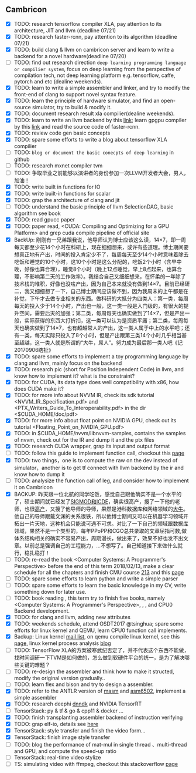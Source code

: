 ## Cambricon
- [x] TODO: research tensorflow compiler XLA, pay attention to its architecture, JIT and llvm (deadline 07/21)
- [x] TODO: research faster-rcnn, pay attention to its algorithm (deadline 07/21)
- [x] TODO: build clang & llvm on cambricon server and learn to write a backend for a novel hardware(deadline 07/20)
- [ ] TODO: find out research direction `deep learning programming language or compilier system`, focus on deep learning from the perspective of compilation tech, not deep learning platform e.g. tensorflow, caffe, pytorch and etc (dealine weekends).
- [x] TODO: learn to write a simple assembler and linker, and try to modify the front-end of clang to support novel syntax feature.
- [x] TODO: learn the principle of hardware simulator, and find an open-source simulator, try to build & modify it.
- [x] TODO: document research result xla compilier(dealine weekends).
- [x] TODO: learn to write an llvm backend by this [link](http://llvm.org/docs/WritingAnLLVMBackend.html); learn gpgpu compiler by this [link](http://llvm.org/docs/CompileCudaWithLLVM.html) and read the source code of faster-rcnn.
- [x] TODO: review code gen basic concepts
- [x] TODO: spare some efforts to write a blog about tensorflow XLA compilier
- [ ] TODO: `blog or document the basic conecpts of deep learning` in github
- [ ] TODO: research mxnet compiler tvm
- [ ] TODO: 争取毕业之前能够以演讲者的身份参加一次LLVM开发者大会，男人，加油！
- [x] TODO: write built in functions for IO
- [x] TODO: write built-in functions for scalar
- [x] TODO: grap the architecture of clang and jit
- [ ] TODO: understand the basic principle of llvm SelectionDAG, basic algorithm see book <Modern Compiler Implementation in C>
- [x] TODO: read gpucc paper 
- [x] TODO: paper read, <CUDA: Compiling and Optimizing for a GPU Platform> and grep cuda compile pipeline of official site
- [x] BackUp: 刚刚有一兄弟跟我说，他导师认为博士应该这么读，14×7，即一周每天都至少花14个小时在科研上，现在细细想来，或许有些道理。博士期间要想真正地有产出，时间的投入肯定少不了，每周每天至少14个小时意味着除去吃饭和睡觉的10个小时，这10个小时是这么分配的，吃饭2个小时（含早中晚，好像也算合理），睡觉8个小时（晚上12点睡觉，早上8点起来，也算合理，不影响第二天的工作效率）。我结合自己又细细想来，在怀柔的一年除了技术栈的堆积，好像也没啥产出，因为自己本来就没有做到14×7。目前已经研二，我又细细想了一下，自己博士期间应该做不到，因为我周末的上午都是在补觉，下午才去做专业相关的东西。做科研的大抵分为四类人：第一类，每周每天的投入少于14个小时，产出也一般，这一类一般是入门级的，有很大的提升空间，需要后天的加强；第二类，每周每天也确实做到了14×7，但是产出一般，实际获得的东西大打折扣，这一类可以认为是资质平庸；第二类，每周每天也确实做到了14×7，也有超越常人的产出，这一类人属于中上的水平吧；还有一类，每天实际只投入了8个小时，但是产出跟第三类14个小时几乎相当甚至超越，这一类人就是所谓的“大牛，屌人”。努力成为最后那一类人吧《记20170906瞎扯》
- [x] TODO: spare some efforts to implement a toy programming language by clang and llvm, mainly focus on the backend
- [x] TODO: research pic (short for Position Independent Code) in llvm, and know how to implement it? what is the constraint?
- [x] TODO: for CUDA, its data type does well compatibility with x86, how does CUDA make it?
- [x] TODO: for more info about NVVM IR, check its sdk tutorial <NVVM_IR_Specification.pdf> and <PTX_Writers_Guide_To_Interoperability.pdf> in the dir <$CUDA_HOME/doc/pdf>
- [x] TODO: for more info about float point on NVIDIA GPU, check out its tutorial <Floating_Point_on_NVIDIA_GPU.pdf>
- [x] TODO: in $CUDA_HOME/nvvm/libnvvm-samples, contains the samples of nvvm, check out for the IR and dump it and the ptx files
- [x] TODO: research CUDA wrapper, grap its input and output format
- [ ] TODO: follow this guide to implement function call, checkout this [page](https://jonathan2251.github.io/lbd/funccall.html)
- [x] TODO: two things，one is to compute the raw on the dev instead of simulator，another is to get tf connect with llvm backend by the ir and know how to dump it
- [ ] TODO: analysize the function call of leg, and consider how to implement it on Cambricon
- [x] BACKUP: 昨天跟一位北航的同学吃饭，感觉自己跟他确实不是一个水平的了，硕士期间就已经发了[SIGMOD和ICDE](http://dblp.org/pers/hd/s/Song:Tianshu)，确实很高产，搜了一下他的老师，也很[高产](http://dblp.org/pers/hd/t/Tong:Yongxin)，又搜了他导师的导师，果然是港科数据库和网络领域的[大牛](http://dblp.org/pers/hd/c/Chen_0002:Lei)。他自己的导师跟戴文渊的关系很铁，所以他博士期间又可以在机器学习领域开拓出一片天地，这种机会只能说可遇不可求。对比了一下自己的领域跟数据库领域，果然不是一个类型的，每年PPoPP和CGO总共录取的文章屈指可数,做体系结构相关的确实不容易产出，周期漫长，做出来了，效果不好也发不出文章。以前总是强调自己的工程能力，...不想写了。自己知道接下来做什么就行，稳扎稳打！
- [ ] TODO: re-read the book <Computer Systems: A Programmer's Perspective> before the end of this term 2018/02/13, make a clear schedule for all the chapters and finish CMU course [213](https://www.cs.cmu.edu/~213/) and this [page](http://csapp.cs.cmu.edu/3e/courses.html)
- [ ] TODO: spare some efforts to learn python and write a simple parser
- [ ] TODO: spare some efforts to learn the basic knowledge in my CV, write something down for later use.
- [ ] TODO: book reading <Linux Kernel Development>, this term try to finish five books, namely <Computer Systems: A Programmer's Perspective>, <Linux Kernel Develpment>, <Understanding The Linux Kernel>, <See MIPS run> and CPU0 Backend development.
- [x] TODO: for clang and llvm, adding new attributes
- [x] TODO: weekends schedule, attend OSDT2017 @tsinghua; spare some efforts for linux kernel and QEMU, learn CPU0 function call implements.
- [x] Backup: Linux kernel [mail list](https://lkml.org/), on qemu compile linux kernel, see this [page](https://www.collabora.com/news-and-blog/blog/2017/01/16/setting-up-qemu-kvm-for-kernel-development/), linux kernel process analysis [blog](http://www.cnblogs.com/20135235my/p/5400741.html)
- [ ] TODO: TensorFlow XLA的方案被寒武纪否定了，并不代表这个东西不能做，找时间调研一下TVM是如何做的，怎么做到软硬件平台的统一，是为了解决哪些关键的难题？
- [ ] TODO: re-design the assembler and think how to make it structed, modify the original version gradually.. 
- [ ] TODO: learn flex and bison and try to design a assembler.
- [x] TODO: refer to the ANTLR version of [masm](https://github.com/antlr/grammars-v4/tree/master/masm) and [asm6502](https://github.com/antlr/grammars-v4/tree/master/asm6502), implement a simple assembler
- [x] TODO: research deephi [dnndk](http://www.deephi.com/dnndk) and NVIDIA TensorRT
- [ ] TensorStack: py & tf & go & cpp11 & docker ...
- [x] TODO: finish transplanting assembler backend of instruction verifying
- [x] TODO: grap elf-io, details see [here](http://elfio.sourceforge.net/) 
- [x] TensorStack: style transfer and finish the video form... 
- [x] TensorStack: finish image style transfer 
- [ ] TODO: blog the performance of mat-mul in single thread 、multi-thread and GPU, and compute the speed-up ratio
- [ ] TensorStack: real-time video stylize
- [ ] TS: simulating video with ffmpeg, checkout this stackoverflow [page](https://stackoverflow.com/questions/15792105/simulating-tv-noise)
